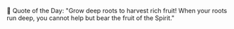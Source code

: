 <!-- start quote -->
💬 Quote of the Day: "Grow deep roots to harvest rich fruit! When your roots run deep, you cannot help but bear the fruit of the Spirit."
<!-- end quote -->